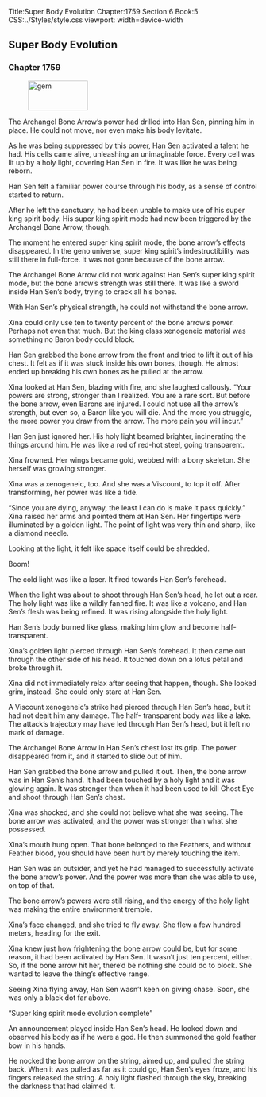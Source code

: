 Title:Super Body Evolution 
Chapter:1759 
Section:6 
Book:5 
CSS:../Styles/style.css 
viewport: width=device-width
  
## Super Body Evolution
### Chapter 1759
  
<figure>
	<img src="../Images/gem.gif" alt="gem" id="gem" width="120" height="60" />
</figure>
  

  
The Archangel Bone Arrow’s power had drilled into Han Sen, pinning him in place. He could not move, nor even make his body levitate.

As he was being suppressed by this power, Han Sen activated a talent he had. His cells came alive, unleashing an unimaginable force. Every cell was lit up by a holy light, covering Han Sen in fire. It was like he was being reborn.

Han Sen felt a familiar power course through his body, as a sense of control started to return.

After he left the sanctuary, he had been unable to make use of his super king spirit body. His super king spirit mode had now been triggered by the Archangel Bone Arrow, though.

The moment he entered super king spirit mode, the bone arrow’s effects disappeared. In the geno universe, super king spirit’s indestructibility was still there in full-force. It was not gone because of the bone arrow.

The Archangel Bone Arrow did not work against Han Sen’s super king spirit mode, but the bone arrow’s strength was still there. It was like a sword inside Han Sen’s body, trying to crack all his bones.

With Han Sen’s physical strength, he could not withstand the bone arrow.

Xina could only use ten to twenty percent of the bone arrow’s power. Perhaps not even that much. But the king class xenogeneic material was something no Baron body could block.

Han Sen grabbed the bone arrow from the front and tried to lift it out of his chest. It felt as if it was stuck inside his own bones, though. He almost ended up breaking his own bones as he pulled at the arrow.

Xina looked at Han Sen, blazing with fire, and she laughed callously. “Your powers are strong, stronger than I realized. You are a rare sort. But before the bone arrow, even Barons are injured. I could not use all the arrow’s strength, but even so, a Baron like you will die. And the more you struggle, the more power you draw from the arrow. The more pain you will incur.”

Han Sen just ignored her. His holy light beamed brighter, incinerating the things around him. He was like a rod of red-hot steel, going transparent.

Xina frowned. Her wings became gold, webbed with a bony skeleton. She herself was growing stronger.

Xina was a xenogeneic, too. And she was a Viscount, to top it off. After transforming, her power was like a tide.

“Since you are dying, anyway, the least I can do is make it pass quickly.” Xina raised her arms and pointed them at Han Sen. Her fingertips were illuminated by a golden light. The point of light was very thin and sharp, like a diamond needle.

Looking at the light, it felt like space itself could be shredded.

Boom!

The cold light was like a laser. It fired towards Han Sen’s forehead.

When the light was about to shoot through Han Sen’s head, he let out a roar. The holy light was like a wildly fanned fire. It was like a volcano, and Han Sen’s flesh was being refined. It was rising alongside the holy light.

Han Sen’s body burned like glass, making him glow and become half-transparent.

Xina’s golden light pierced through Han Sen’s forehead. It then came out through the other side of his head. It touched down on a lotus petal and broke through it.

Xina did not immediately relax after seeing that happen, though. She looked grim, instead. She could only stare at Han Sen.

A Viscount xenogeneic’s strike had pierced through Han Sen’s head, but it had not dealt him any damage. The half- transparent body was like a lake. The attack’s trajectory may have led through Han Sen’s head, but it left no mark of damage.

The Archangel Bone Arrow in Han Sen’s chest lost its grip. The power disappeared from it, and it started to slide out of him.

Han Sen grabbed the bone arrow and pulled it out. Then, the bone arrow was in Han Sen’s hand. It had been touched by a holy light and it was glowing again. It was stronger than when it had been used to kill Ghost Eye and shoot through Han Sen’s chest.

Xina was shocked, and she could not believe what she was seeing. The bone arrow was activated, and the power was stronger than what she possessed.

Xina’s mouth hung open. That bone belonged to the Feathers, and without Feather blood, you should have been hurt by merely touching the item.

Han Sen was an outsider, and yet he had managed to successfully activate the bone arrow’s power. And the power was more than she was able to use, on top of that.

The bone arrow’s powers were still rising, and the energy of the holy light was making the entire environment tremble.

Xina’s face changed, and she tried to fly away. She flew a few hundred meters, heading for the exit.

Xina knew just how frightening the bone arrow could be, but for some reason, it had been activated by Han Sen. It wasn’t just ten percent, either. So, if the bone arrow hit her, there’d be nothing she could do to block. She wanted to leave the thing’s effective range.

Seeing Xina flying away, Han Sen wasn’t keen on giving chase. Soon, she was only a black dot far above.

“Super king spirit mode evolution complete”

An announcement played inside Han Sen’s head. He looked down and observed his body as if he were a god. He then summoned the gold feather bow in his hands.

He nocked the bone arrow on the string, aimed up, and pulled the string back. When it was pulled as far as it could go, Han Sen’s eyes froze, and his fingers released the string. A holy light flashed through the sky, breaking the darkness that had claimed it.